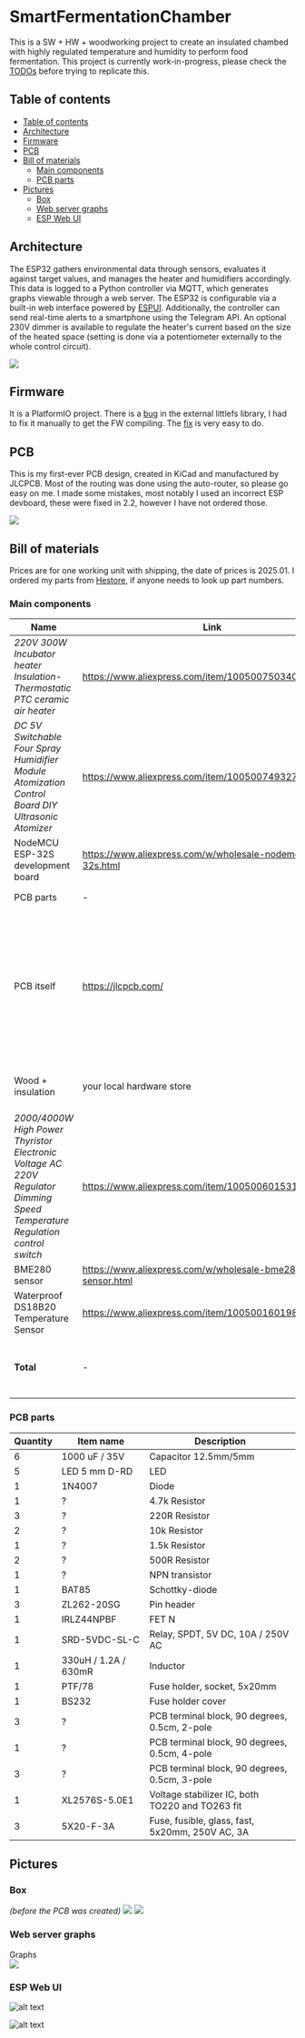 # SmartFermentationChamber

This is a SW + HW + woodworking project to create an insulated chambed with highly regulated temperature and humidity to perform food fermentation. This project is currently work-in-progress, please check the [TODOs](#todo) before trying to replicate this.

## Table of contents
- [Table of contents](#table-of-contents)
- [Architecture](#architecture)
- [Firmware](#firmware)
- [PCB](#pcb)
- [Bill of materials](#bill-of-materials)
  - [Main components](#main-components)
  - [PCB parts](#pcb-parts)
- [Pictures](#pictures)
  - [Box](#box)
  - [Web server graphs](#web-server-graphs)
  - [ESP Web UI](#esp-web-ui)


## Architecture

The ESP32 gathers environmental data through sensors, evaluates it against target values, and manages the heater and humidifiers accordingly. This data is logged to a Python controller via MQTT, which generates graphs viewable through a web server. The ESP32 is configurable via a built-in web interface powered by [ESPUI](https://github.com/s00500/ESPUI). Additionally, the controller can send real-time alerts to a smartphone using the Telegram API. An optional 230V dimmer is available to regulate the heater's current based on the size of the heated space (setting is done via a potentiometer externally to the whole control circuit).

<picture>
    <source srcset="doc/architecture_dark.png"  media="(prefers-color-scheme: dark)">
    <img src="doc/architecture.png">
</picture>

## Firmware

It is a PlatformIO project. There is a [bug](https://github.com/lorol/LITTLEFS/pull/56
) in the external littlefs library, I had to fix it manually to get the FW compiling. The [fix](https://github.com/lorol/LITTLEFS/issues/43#issuecomment-1763347319
) is very easy to do.

## PCB

This is my first-ever PCB design, created in KiCad and manufactured by JLCPCB. Most of the routing was done using the auto-router, so please go easy on me. I made some mistakes, most notably I used an incorrect ESP devboard, these were fixed in 2.2, however I have not ordered those.

<img src="doc/pcb.png">

## Bill of materials

Prices are for one working unit with shipping, the date of prices is 2025.01. 
I ordered my parts from [Hestore](http://hestore.hu), if anyone needs to look up part numbers.

### Main components
|Name  |Link|Price |Description         |
|----------|-----|----|----------|
|*220V 300W Incubator heater Insulation-Thermostatic PTC ceramic air heater* | https://www.aliexpress.com/item/1005007503406690.html | 12 euro | You should buy one with a fan, I added one externally!<br> ![alt text](doc/heater.png)|
|*DC 5V Switchable Four Spray Humidifier Module Atomization Control Board DIY Ultrasonic Atomizer* | https://www.aliexpress.com/item/1005007493271175.html | 6 euro | Make sure to order one without a button, which powers on right after voltage is present<br><img src="doc/humidifier_modules.png">|
| NodeMCU ESP-32S development board | https://www.aliexpress.com/w/wholesale-nodemcu-32s.html | 6 euro | - | 
| PCB parts | - | 17 euro | *see BOM below* |
| PCB itself | https://jlcpcb.com/ | 22 euro *(for minimum order of 5 boards)* | I am not providing Gerber files, you will have to check the board/modify it if you need something, and just create the ZIP for yourself in KiCad!
| Wood + insulation | your local hardware store | max 20 euro | I don't remember the exact price
| *2000/4000W High Power Thyristor Electronic Voltage AC 220V Regulator Dimming Speed Temperature Regulation control switch* | https://www.aliexpress.com/item/1005006015316145.html | 5 euro | <img src="doc/dimmer.png"> |
| BME280 sensor | https://www.aliexpress.com/w/wholesale-bme280-sensor.html | 4 euro | <img src="doc/bme280.png"> |
| Waterproof DS18B20 Temperature Sensor | https://www.aliexpress.com/item/1005001601986600.html | 4 euro |<img src="doc/dallas_probe.png"> |
| **Total** | - | **~100 euro** | + cables, wires and misc soldering stuff |


### PCB parts

|Quantity  |Item name|Description         |
|----------|---------|--------------------|
|6         |1000 uF / 35V|Capacitor 12.5mm/5mm       |
|5         |LED 5 mm D-RD|LED                 |
|1         |1N4007   |Diode               |
|1|	? |4.7k Resistor            |
|3|	? |220R Resistor            |
|2|	?| 10k Resistor            |
|1|	? |1.5k Resistor            |
|2|	?|500R Resistor            |
|1         |?   |NPN transistor      |
|1         |BAT85    |Schottky-diode      |
|3         |ZL262-20SG|Pin header          |
|1         |IRLZ44NPBF|FET N               |
|1         |SRD-5VDC-SL-C|Relay, SPDT, 5V DC, 10A / 250V AC|
|1         |330uH / 1.2A / 630mR|Inductor            |
|1         |PTF/78   |Fuse holder, socket, 5x20mm|
|1         |BS232    |Fuse holder cover   |
|3         | ? |PCB terminal block, 90 degrees, 0.5cm, 2-pole|
|1         | ? |PCB terminal block, 90 degrees, 0.5cm, 4-pole|
|3         | ?|PCB terminal block, 90 degrees, 0.5cm, 3-pole|
|1         |XL2576S-5.0E1|Voltage stabilizer IC, both TO220 and TO263 fit |
|3         |5X20-F-3A|Fuse, fusible, glass, fast, 5x20mm, 250V AC, 3A|


## Pictures

### Box
*(before the PCB was created)*
<img src="doc/box1.png">
<img src="doc/box2.png">

### Web server graphs
Graphs<br><img src="doc/graphs.png">

### ESP Web UI
![alt text](doc/web.png)

![alt text](doc/web2.png)